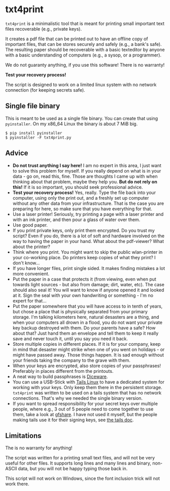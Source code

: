 # txt4print

`txt4print` is a minimalistic tool that is meant for printing small important 
text files recoverable (e.g., private keys).

It creates a pdf file that can be printed out to have an offline copy of 
important files, that can be stores securely and safely (e.g., a bank's safe).
The resulting paper should be recoverable with a basic texteditor by anyone 
with a basic understanding of computers (e.g., a sysop, or a programmer).

We do not guaranty anything, if you use this software! There is no warranty!

**Test your recovery process!**

The script is designed to work on a limited linux system with no network 
connection (for keeping secrets safe).

## Single file binary
This is meant to be used as a single file binary. You can create that using 
`pyinstaller`. On my x86_64 Linux the binary is about 7 MiB big.

    $ pip install pyinstaller
    $ pyinstaller -F txt4print.py

## Advice
* **Do not trust anything I say here!** I am no expert in this area, I just 
  want to solve this problem for myself. If you really depend on what is in 
  your data - go on, read this, fine. Those are thoughts I came up with when 
  thinking about that problem, maybe they help you. **But do not rely on 
  this!** If it is so important, you should seek professional advice.
* **Test your recovery process!** Yes, really. Type the file back into your 
  computer, using only the print out, and a freshly set up computer without 
  any other data from your infrastructure. That is the case you are preparing 
  for here, so make sure that you have everything for that.
* Use a laser printer! Seriously, try printing a page with a laser printer and 
  with an ink printer, and then pour a glass of water over them.
* Use good paper.
* If you print private keys, only print them encrypted. Do you trust my script?
  Even if you do, there is a lot of soft and hardware involved on the way 
  to having the paper in your hand. What about the pdf-viewer? What about the
  printer?
* Think where you print. You might want to skip the public wlan-printer in 
  your co-working place. Do printers keep copies of what they print? I don't 
  know...
* If you have longer files, print single sided. It makes finding mistakes
  a lot more convenient.
* Put the paper in a case that protects it (from viewing, even when put 
  towards light sources - but also from damage; dirt, water, etc). The case 
  should also seal it! You will want to know if anyone opened it and looked 
  at it. Sign the seal with your own handwriting or something - I'm no 
  expert for that...
* Put the paper somewhere that you will have access to in tenth of years, but 
  chose a place that is physically separated from your primary storage. I'm 
  talking kilometers here, natural desasters are a thing, and when your computers 
  all drown in a flood, you do not want your private key backup destroyed with them.
  Do your parents have a safe? How about that? Just hand them an envelope and tell 
  them to keep it really save and never touch it, until you say you need it back.
* Store multiple copies in different places. If it is for your company, keep in mind 
  that desaster might strike when one of you went on holidays - or might have passed 
  away. Those things happen. It is sad enough without your friends taking the 
  company to the grave with them.
* When your keys are encrypted, also store copies of your passphrases! Preferably in 
  places different from the printouts.
* A neat way to build passphrases is [Diceware][diceware].
* You can use a USB-Stick with [Tails Linux][tails] to have a dedicated 
  system for working with your keys. Only keep them there in the persistent 
  storage. `txt4print` was written to be used on a tails system that has no 
  network connections. That's why we needed the single binary version.
* If you want to spread responsibility for your secret keys over multiple 
  people, where e.g., 3 out of 5 people need to come together to use them, 
  take a look at [gfshare][gfshare]. I have not used it myself, but the 
  people making tails use it for their signing keys, see 
  [the tails doc][tailsdoc].
  

[diceware]: https://en.wikipedia.org/wiki/Diceware
[tails]: https://tails.boum.org/
[gfshare]: https://git.gitano.org.uk/libgfshare.git/
[tailsdoc]: https://tails.boum.org/doc/about/openpgp_keys/index.en.html#index2h1

## Limitations
The is no warranty for anything! 

The script was written for a printing small text files, and will not be very useful 
for other files. It supports long lines and many lines and binary, non-ASCII data, 
but you will not be happy typing those back in.

This script will not work on Windows, since the font inclusion trick will not work there.
